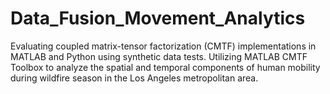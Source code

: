 # Data_Fusion_Movement_Analytics
Evaluating coupled matrix-tensor factorization (CMTF) implementations in MATLAB and Python using synthetic data tests. Utilizing MATLAB CMTF Toolbox to analyze the spatial and temporal components of human mobility during wildfire season in the Los Angeles metropolitan area.
